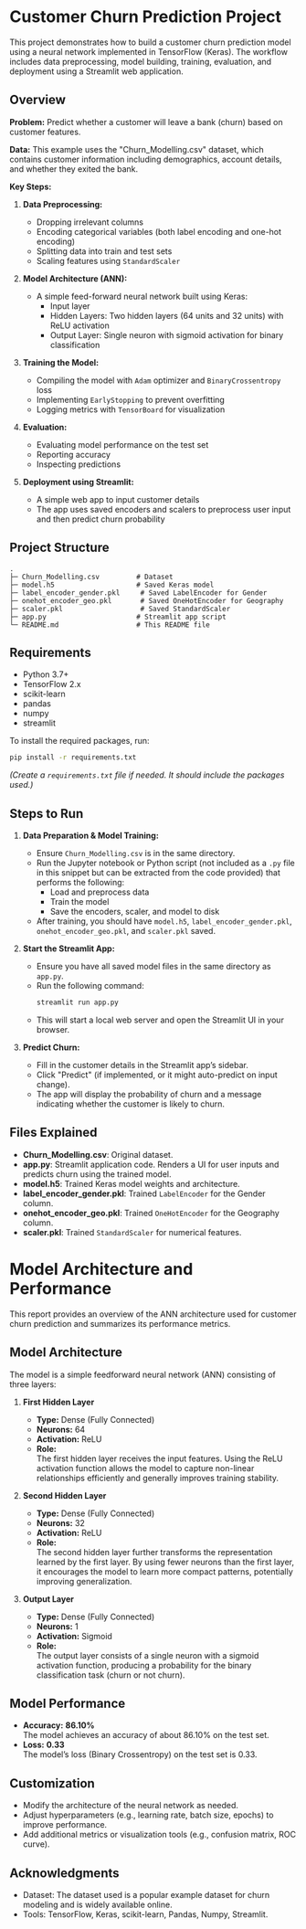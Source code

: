 # Customer Churn Prediction Project

This project demonstrates how to build a customer churn prediction model using a neural network implemented in TensorFlow (Keras). The workflow includes data preprocessing, model building, training, evaluation, and deployment using a Streamlit web application.

## Overview

**Problem:** Predict whether a customer will leave a bank (churn) based on customer features.

**Data:** This example uses the "Churn_Modelling.csv" dataset, which contains customer information including demographics, account details, and whether they exited the bank.

**Key Steps:**
1. **Data Preprocessing:**  
   - Dropping irrelevant columns  
   - Encoding categorical variables (both label encoding and one-hot encoding)  
   - Splitting data into train and test sets  
   - Scaling features using `StandardScaler`

2. **Model Architecture (ANN):**  
   - A simple feed-forward neural network built using Keras:
     - Input layer
     - Hidden Layers: Two hidden layers (64 units and 32 units) with ReLU activation
     - Output Layer: Single neuron with sigmoid activation for binary classification

3. **Training the Model:**  
   - Compiling the model with `Adam` optimizer and `BinaryCrossentropy` loss  
   - Implementing `EarlyStopping` to prevent overfitting
   - Logging metrics with `TensorBoard` for visualization

4. **Evaluation:**  
   - Evaluating model performance on the test set  
   - Reporting accuracy  
   - Inspecting predictions

5. **Deployment using Streamlit:**  
   - A simple web app to input customer details  
   - The app uses saved encoders and scalers to preprocess user input and then predict churn probability

## Project Structure

```
.
├─ Churn_Modelling.csv         # Dataset
├─ model.h5                    # Saved Keras model
├─ label_encoder_gender.pkl     # Saved LabelEncoder for Gender
├─ onehot_encoder_geo.pkl       # Saved OneHotEncoder for Geography
├─ scaler.pkl                   # Saved StandardScaler
├─ app.py                      # Streamlit app script
└─ README.md                   # This README file
```

## Requirements

- Python 3.7+
- TensorFlow 2.x
- scikit-learn
- pandas
- numpy
- streamlit

To install the required packages, run:

```bash
pip install -r requirements.txt
```

*(Create a `requirements.txt` file if needed. It should include the packages used.)*

## Steps to Run

1. **Data Preparation & Model Training:**
   - Ensure `Churn_Modelling.csv` is in the same directory.
   - Run the Jupyter notebook or Python script (not included as a `.py` file in this snippet but can be extracted from the code provided) that performs the following:
     - Load and preprocess data
     - Train the model
     - Save the encoders, scaler, and model to disk
   - After training, you should have `model.h5`, `label_encoder_gender.pkl`, `onehot_encoder_geo.pkl`, and `scaler.pkl` saved.

2. **Start the Streamlit App:**
   - Ensure you have all saved model files in the same directory as `app.py`.
   - Run the following command:
     ```bash
     streamlit run app.py
     ```
   - This will start a local web server and open the Streamlit UI in your browser.

3. **Predict Churn:**
   - Fill in the customer details in the Streamlit app’s sidebar.
   - Click "Predict" (if implemented, or it might auto-predict on input change).
   - The app will display the probability of churn and a message indicating whether the customer is likely to churn.

## Files Explained

- **Churn_Modelling.csv**: Original dataset.
- **app.py**: Streamlit application code. Renders a UI for user inputs and predicts churn using the trained model.
- **model.h5**: Trained Keras model weights and architecture.
- **label_encoder_gender.pkl**: Trained `LabelEncoder` for the Gender column.
- **onehot_encoder_geo.pkl**: Trained `OneHotEncoder` for the Geography column.
- **scaler.pkl**: Trained `StandardScaler` for numerical features.

# Model Architecture and Performance

This report provides an overview of the ANN architecture used for customer churn prediction and summarizes its performance metrics.

## Model Architecture

The model is a simple feedforward neural network (ANN) consisting of three layers:

1. **First Hidden Layer**  
   - **Type:** Dense (Fully Connected)  
   - **Neurons:** 64  
   - **Activation:** ReLU  
   - **Role:**  
     The first hidden layer receives the input features. Using the ReLU activation function allows the model to capture non-linear relationships efficiently and generally improves training stability.

2. **Second Hidden Layer**  
   - **Type:** Dense (Fully Connected)  
   - **Neurons:** 32  
   - **Activation:** ReLU  
   - **Role:**  
     The second hidden layer further transforms the representation learned by the first layer. By using fewer neurons than the first layer, it encourages the model to learn more compact patterns, potentially improving generalization.

3. **Output Layer**  
   - **Type:** Dense (Fully Connected)  
   - **Neurons:** 1  
   - **Activation:** Sigmoid  
   - **Role:**  
     The output layer consists of a single neuron with a sigmoid activation function, producing a probability for the binary classification task (churn or not churn).

## Model Performance

- **Accuracy:** **86.10%**  
  The model achieves an accuracy of about 86.10% on the test set.
- **Loss:** **0.33**  
  The model’s loss (Binary Crossentropy) on the test set is 0.33. 

## Customization

- Modify the architecture of the neural network as needed.
- Adjust hyperparameters (e.g., learning rate, batch size, epochs) to improve performance.
- Add additional metrics or visualization tools (e.g., confusion matrix, ROC curve).

## Acknowledgments

- Dataset: The dataset used is a popular example dataset for churn modeling and is widely available online.
- Tools: TensorFlow, Keras, scikit-learn, Pandas, Numpy, Streamlit.
